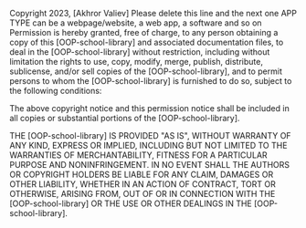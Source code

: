 Copyright 2023, [Akhror Valiev] Please delete this line and the next one APP TYPE can be a webpage/website, a web app, a software and so on Permission is hereby granted, free of charge, to any person obtaining a copy of this [OOP-school-library] and associated documentation files, to deal in the [OOP-school-library] without restriction, including without limitation the rights to use, copy, modify, merge, publish, distribute, sublicense, and/or sell copies of the [OOP-school-library], and to permit persons to whom the [OOP-school-library] is furnished to do so, subject to the following conditions:

The above copyright notice and this permission notice shall be included in all copies or substantial portions of the [OOP-school-library].

THE [OOP-school-library] IS PROVIDED "AS IS", WITHOUT WARRANTY OF ANY KIND, EXPRESS OR IMPLIED, INCLUDING BUT NOT LIMITED TO THE WARRANTIES OF MERCHANTABILITY, FITNESS FOR A PARTICULAR PURPOSE AND NONINFRINGEMENT. IN NO EVENT SHALL THE AUTHORS OR COPYRIGHT HOLDERS BE LIABLE FOR ANY CLAIM, DAMAGES OR OTHER LIABILITY, WHETHER IN AN ACTION OF CONTRACT, TORT OR OTHERWISE, ARISING FROM, OUT OF OR IN CONNECTION WITH THE [OOP-school-library] OR THE USE OR OTHER DEALINGS IN THE [OOP-school-library].